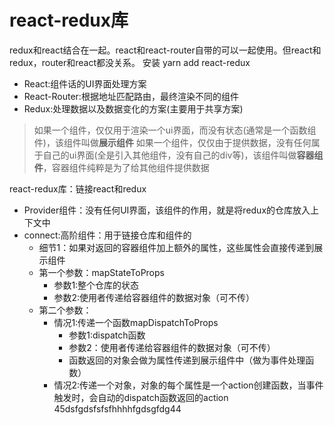 # react-redux库
redux和react结合在一起。react和react-router自带的可以一起使用。但react和redux，router和react都没关系。
安装 yarn add react-redux

- React:组件话的UI界面处理方案
- React-Router:根据地址匹配路由，最终渲染不同的组件
- Redux:处理数据以及数据变化的方案(主要用于共享方案)

>如果一个组件，仅仅用于渲染一个ui界面，而没有状态(通常是一个函数组件)，该组件叫做**展示组件**
>如果一个组件，仅仅由于提供数据，没有任何属于自己的ui界面(全是引入其他组件，没有自己的div等)，该组件叫做**容器组件**，容器组件纯粹是为了给其他组件提供数据

react-redux库：链接react和redux
- Provider组件：没有任何UI界面，该组件的作用，就是将redux的仓库放入上下文中<Provider store={store}>
- connect:高阶组件：用于链接仓库和组件的 
    - 细节1：如果对返回的容器组件加上额外的属性，这些属性会直接传递到展示组件
    - 第一个参数：mapStateToProps
        - 参数1:整个仓库的状态
        - 参数2:使用者传递给容器组件的数据对象（可不传）
    - 第二个参数：
        - 情况1:传递一个函数mapDispatchToProps
            - 参数1:dispatch函数
            - 参数2：使用者传递给容器组件的数据对象（可不传）
            - 函数返回的对象会做为属性传递到展示组件中（做为事件处理函数）
        - 情况2:传递一个对象，对象的每个属性是一个action创建函数，当事件触发时，会自动的dispatch函数返回的action
    45dsfgdsfsfsfhhhhfgdsgfdg44